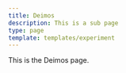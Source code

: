 ```yaml
---
title: Deimos
description: This is a sub page
type: page
template: templates/experiment
---
```


This is the Deimos page.